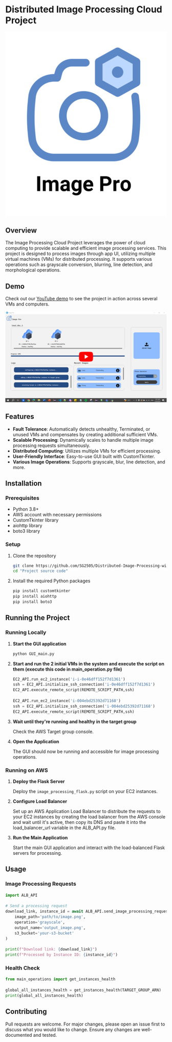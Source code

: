 # Distributed Image Processing Cloud Project

<div align ="center">
  <img src="Project%20source%20code/GUI_needed_files/Image_Pro.png" alt="Logo"/>
</div>

## Overview

The Image Processing Cloud Project leverages the power of cloud computing to provide scalable and efficient image processing services. This project is designed to process images through app UI, utilizing multiple virtual machines (VMs) for distributed processing. It supports various operations such as grayscale conversion, blurring, line detection, and morphological operations.

## Demo

Check out our [YouTube demo](https://youtu.be/1xnuI-0nm1c) to see the project in action across several VMs and computers.

<div align ="center">
  <a href="https://youtu.be/1xnuI-0nm1c" target="_blank" title="Demo video link">
    <img src="Project%20source%20code/GUI_needed_files/Image_Demo_Video.png" alt="Demo video link" title="Demo video link"/>
  </a>
</div>

## Features

- **Fault Tolerance**: Automatically detects unhealthy, Terminated, or unused VMs and compensates by creating additional sufficient VMs.
- **Scalable Processing**: Dynamically scales to handle multiple image processing requests simultaneously.
- **Distributed Computing**: Utilizes multiple VMs for efficient processing.
- **User-Friendly Interface**: Easy-to-use GUI built with CustomTkinter.
- **Various Image Operations**: Supports grayscale, blur, line detection, and more.

## Installation

### Prerequisites

- Python 3.8+
- AWS account with necessary permissions
- CustomTkinter library
- aiohttp library
- boto3 library

### Setup

1. Clone the repository

    ```bash
    git clone https://github.com/SG2505/Distributed-Image-Processing-with-Cloud-Computing.git
    cd "Project source code"
    ```

2. Install the required Python packages

    ```bash
    pip install customtkinter
    pip install aiohttp
    pip install boto3

    ```

## Running the Project

### Running Locally

1. **Start the GUI application**

    ```bash
    python GUI_main.py
    ```

2. **Start and run the 2 initial VMs in the system and execute the script on them (execute this code in main_operation.py file)**

    ```python
    EC2_API.run_ec2_instance('i-i-0e46dff152f7d1361')
    ssh = EC2_API.initialize_ssh_connection('i-0e46dff152f7d1361')
    EC2_API.execute_remote_script(REMOTE_SCRIPT_PATH,ssh)
    
    EC2_API.run_ec2_instance('i-004ebd25392d71168')
    ssh = EC2_API.initialize_ssh_connection('i-004ebd25392d71168')
    EC2_API.execute_remote_script(REMOTE_SCRIPT_PATH,ssh)
    ```

3. **Wait until they're running and healthy in the target group**

    Check the AWS Target group console.


4. **Open the Application**

    The GUI should now be running and accessible for image processing operations.

### Running on AWS

1. **Deploy the Flask Server**

    Deploy the `image_processing_flask.py` script on your EC2 instances.

2. **Configure Load Balancer**

    Set up an AWS Application Load Balancer to distribute the requests to your EC2 instances by creating the load balancer from the AWS console
    and wait until it's active, then copy its DNS and paste it into the load_balancer_url variable in the ALB_API.py file.

3. **Run the Main Application**

    Start the main GUI application and interact with the load-balanced Flask servers for processing.

## Usage

### Image Processing Requests

  ```python
  import ALB_API

  # Send a processing request
  download_link, instance_id = await ALB_API.send_image_processing_request(
      image_path='path/to/image.png',
      operation='grayscale',
      output_name='output_image.png',
      s3_bucket='your-s3-bucket'
  )

  print(f"Download link: {download_link}")
  print(f"Processed by Instance ID: {instance_id}")
  ```

### Health Check

  ```python
  from main_operations import get_instances_health

  global_all_instances_health = get_instances_health(TARGET_GROUP_ARN)
  print(global_all_instances_health)
  ```

## Contributing

Pull requests are welcome. For major changes, please open an issue first to discuss what you would like to change. Ensure any changes are well-documented and tested.


